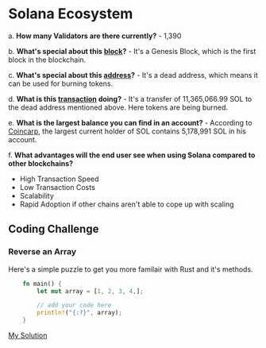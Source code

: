 # Solana Ecosystem

a. **How many Validators are there currently?** - 1,390

b. **What's special about this [block](https://explorer.solana.com/block/0)?** - It's a Genesis Block, which is the first block in the blockchain.

c. **What's special about this [address](https://explorer.solana.com/address/1nc1nerator11111111111111111111111111111111)?** - It's a dead address, which means it can be used for burning tokens.

d. **What is this [transaction](https://explorer.solana.com/tx/45pGoC4Rr3fJ1TKrsiRkhHRbdUeX7633XAGVec6XzVdpRbzQgHhe6ZC6Uq164MPWtiqMg7wCkC6Wy3jy2BqsDEKf) doing?** - It's a transfer of 11,365,066.99 SOL to the dead address mentioned above. Here tokens are being burned.

e. **What is the largest balance you can find in an account?** - According to [Coincarp](https://www.coincarp.com/currencies/solana/richlist/), the largest current holder of SOL contains 5,178,991 SOL in his account.

f. **What advantages will the end user see when using Solana compared to other blockchains?**

- High Transaction Speed
- Low Transaction Costs
- Scalability
- Rapid Adoption if other chains aren't able to cope up with scaling

## Coding Challenge

### Reverse an Array

Here's a simple puzzle to get you more familair with Rust and it's methods.

```rust
    fn main() {
        let mut array = [1, 2, 3, 4,];

        // add your code here
        println!("{:?}", array);
    }
```

[My Solution](./challenge/src/main.rs)
